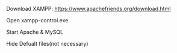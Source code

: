 Download XAMPP: https://www.apachefriends.org/download.html

Open xampp-control.exe

Start Apache & MySQL

Hide Defualt files(not necessary)